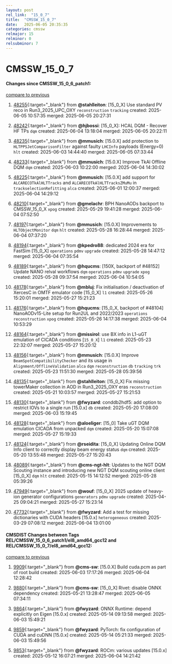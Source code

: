 ```yaml
---
layout: post
rel_link:  "15_0_7"
title:  "CMSSW_15_0_7"
date:   2025-06-05 20:35:35
categories: cmssw
relmajor: 15
relminor: 0
relsubminor: 7
---
```


# CMSSW_15_0_7
#### Changes since CMSSW_15_0_6_patch1:
[compare to previous](https://github.com/cms-sw/cmssw/compare/CMSSW_15_0_6_patch1...CMSSW_15_0_7)



1. [48255](http://github.com/cms-sw/cmssw/pull/48255){:target="_blank"}  from **@stahlleiton**: [15_0_X] Use standard PV reco in Run3_2025_UPC_OXY `reconstruction` `tracking` created: 2025-06-05 10:57:35 merged: 2025-06-05 20:27:31

2. [48242](http://github.com/cms-sw/cmssw/pull/48242){:target="_blank"}  from **@hjbossi**: [15_0_X]: HCAL DQM - Recover HF TPs `dqm` created: 2025-06-04 13:18:04 merged: 2025-06-05 20:22:11

3. [48235](http://github.com/cms-sw/cmssw/pull/48235){:target="_blank"}  from **@mmusich**: [15.0.X] add protection to `HLTPPSJetComparisonFilter` against faulty `LHCInfo` payloads (Energy=0) `hlt` created: 2025-06-03 14:44:40 merged: 2025-06-05 07:33:44

4. [48233](http://github.com/cms-sw/cmssw/pull/48233){:target="_blank"}  from **@mmusich**: [15.0.X] Improve TkAl Offline DQM `dqm` created: 2025-06-03 10:22:00 merged: 2025-06-04 14:30:02

5. [48225](http://github.com/cms-sw/cmssw/pull/48225){:target="_blank"}  from **@mmusich**: [15.0.X] add support for `ALCARECOTkAlHLTTracks` and `ALCARECOTkAlHLTTracksZMuMu` in `trackselectionRefitting` `alca` created: 2025-06-01 12:00:37 merged: 2025-06-04 14:29:12

6. [48210](http://github.com/cms-sw/cmssw/pull/48210){:target="_blank"}  from **@gmelachr**: BPH NanoAODs backport to CMSSW_15_0_X `xpog` created: 2025-05-29 19:41:28 merged: 2025-06-04 07:52:50

7. [48197](http://github.com/cms-sw/cmssw/pull/48197){:target="_blank"}  from **@mmusich**: [15.0.X] Improvements to `HLTObjectMonitor` `dqm` `hlt` created: 2025-05-28 16:28:44 merged: 2025-06-04 07:37:20

8. [48194](http://github.com/cms-sw/cmssw/pull/48194){:target="_blank"}  from **@kpedro88**: dedicated 2024 era for FastSim [15_0_X] `operations` `pdmv` `upgrade` created: 2025-05-28 14:47:12 merged: 2025-06-04 07:35:54

9. [48189](http://github.com/cms-sw/cmssw/pull/48189){:target="_blank"}  from **@hqucms**: [150X, backport of #48152] Update NANO relval workflows `dqm` `operations` `pdmv` `upgrade` `xpog` created: 2025-05-28 09:37:54 merged: 2025-06-04 10:54:05

10. [48178](http://github.com/cms-sw/cmssw/pull/48178){:target="_blank"}  from **@mbluj**: Fix initialisation / deactivation of XercesC in OMTF emulator code [15_0_X] `l1` created: 2025-05-26 15:20:01 merged: 2025-05-27 15:21:23

11. [48176](http://github.com/cms-sw/cmssw/pull/48176){:target="_blank"}  from **@hqucms**: [15_0_X, backport of #48104] NanoAODv15-Lite setup for Run2UL and 2022/2023 `operations` `reconstruction` `xpog` created: 2025-05-26 14:17:38 merged: 2025-06-04 10:53:29

12. [48164](http://github.com/cms-sw/cmssw/pull/48164){:target="_blank"}  from **@missirol**: use BX info in L1-uGT emulation of CICADA conditions [`15_0_X`] `l1` created: 2025-05-23 22:32:07 merged: 2025-05-27 15:20:12

13. [48156](http://github.com/cms-sw/cmssw/pull/48156){:target="_blank"}  from **@mmusich**: [15.0.X] Improve `BeamSpotCompatibilityChecker` and its usage in `Alignment/OfflineValidation` `alca` `dqm` `reconstruction` `db` `tracking` `trk` created: 2025-05-23 11:51:30 merged: 2025-05-28 05:39:56

14. [48135](http://github.com/cms-sw/cmssw/pull/48135){:target="_blank"}  from **@stahlleiton**: [15_0_X] Fix missing towerMaker collection in AOD in Run3_2025_OXY eras `reconstruction` created: 2025-05-21 10:03:57 merged: 2025-05-27 15:21:53

15. [48130](http://github.com/cms-sw/cmssw/pull/48130){:target="_blank"}  from **@fwyzard**: conddb2hdf5: add option to restrict IOVs to a single run [15.0.x] `db` created: 2025-05-20 17:08:00 merged: 2025-06-03 15:19:45

16. [48128](http://github.com/cms-sw/cmssw/pull/48128){:target="_blank"}  from **@aloeliger**: [15_0] Take uGT DQM emulation CICADA from unpacked `dqm` created: 2025-05-20 15:07:08 merged: 2025-05-27 15:19:33

17. [48124](http://github.com/cms-sw/cmssw/pull/48124){:target="_blank"}  from **@rseidita**: [15_0_X] Updating Online DQM Info client to correctly display beam energy status `dqm` created: 2025-05-20 13:55:48 merged: 2025-05-27 15:20:43

18. [48089](http://github.com/cms-sw/cmssw/pull/48089){:target="_blank"}  from **@cms-ngt-hlt**: Updates to the NGT DQM Scouting instance and introducing new NGT DQM scouting online client [15_0_X]  `dqm` `hlt` created: 2025-05-15 14:12:52 merged: 2025-05-28 05:39:26

19. [47949](http://github.com/cms-sw/cmssw/pull/47949){:target="_blank"}  from **@wouf**: [15_0_X]  2025 update of heavy-ion generator configurations `generators` `pdmv` `upgrade` created: 2025-04-25 09:04:21 merged: 2025-05-27 15:23:14

20. [47732](http://github.com/cms-sw/cmssw/pull/47732){:target="_blank"}  from **@fwyzard**: Add a test for missing dictionaries with CUDA headers [15.0.x] `heterogeneous` created: 2025-03-29 07:08:12 merged: 2025-06-04 13:01:00

#### CMSDIST Changes between Tags REL/CMSSW_15_0_6_patch1/el8_amd64_gcc12 and REL/CMSSW_15_0_7/el8_amd64_gcc12:
[compare to previous](https://github.com/cms-sw/cmsdist/compare/REL/CMSSW_15_0_6_patch1/el8_amd64_gcc12...REL/CMSSW_15_0_7/el8_amd64_gcc12)



1. [9909](http://github.com/cms-sw/cmsdist/pull/9909){:target="_blank"}  from **@cms-sw**: [15.0.X] Build cuda.pcm as part of root build created: 2025-06-03 17:17:26 merged: 2025-06-04 12:28:42

2. [9880](http://github.com/cms-sw/cmsdist/pull/9880){:target="_blank"}  from **@cms-sw**: [15_0_X] Rivet: disable ONNX dependency created: 2025-05-21 13:28:47 merged: 2025-06-05 07:34:11

3. [9864](http://github.com/cms-sw/cmsdist/pull/9864){:target="_blank"}  from **@fwyzard**: ONNX Runtime: depend explicitly on Eigen [15.0.x] created: 2025-05-14 09:13:58 merged: 2025-06-03 15:49:21

4. [9859](http://github.com/cms-sw/cmsdist/pull/9859){:target="_blank"}  from **@fwyzard**: PyTorch: fix configuration of CUDA and cuDNN [15.0.x] created: 2025-05-14 05:21:33 merged: 2025-06-03 15:49:56

5. [9853](http://github.com/cms-sw/cmsdist/pull/9853){:target="_blank"}  from **@fwyzard**: ROCm: various updates [15.0.x] created: 2025-05-12 16:07:21 merged: 2025-06-04 14:21:42
